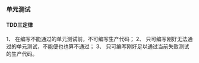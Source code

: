 
###  单元测试

#### TDD三定律

1、 在编写不能通过的单元测试前，不可编写生产代码；
2、 只可编写刚好无法通过的单元测试，不能便也也算不通过；
3、 只可编写刚好足以通过当前失败测试的生产代码。



